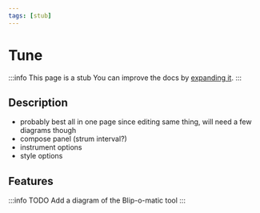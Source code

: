 ```yaml
---
tags: [stub]
---
```


# Tune

:::info This page is a stub
You can improve the docs by [expanding it](../../contributing).
:::

## Description

- probably best all in one page since editing same thing, will need a few diagrams though
- compose panel (strum interval?)
- instrument options
- style options

## Features

:::info TODO
Add a diagram of the Blip-o-matic tool
:::